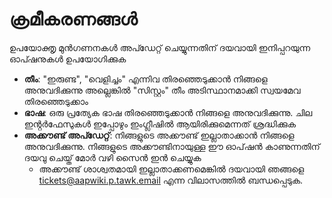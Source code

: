 # **ക്രമീകരണങ്ങൾ**

ഉപയോക്തൃ മുൻഗണനകൾ അപ്ഡേറ്റ് ചെയ്യുന്നതിന് ദയവായി ഇനിപ്പറയുന്ന ഓപ്ഷനുകൾ ഉപയോഗിക്കുക
- **തീം**: "ഇരുണ്ട", "വെളിച്ചം" എന്നിവ തിരഞ്ഞെടുക്കാൻ നിങ്ങളെ അനുവദിക്കുന്നു അല്ലെങ്കിൽ "സിസ്റ്റം" തീം അടിസ്ഥാനമാക്കി സ്വയമേവ തിരഞ്ഞെടുക്കാം
- **ഭാഷ**: ഒരു പ്രത്യേക ഭാഷ തിരഞ്ഞെടുക്കാൻ നിങ്ങളെ അനുവദിക്കുന്നു. ചില ഇൻ്റർഫേസുകൾ ഇപ്പോഴും ഇംഗ്ലീഷിൽ ആയിരിക്കുമെന്നത് ശ്രദ്ധിക്കുക
- **അക്കൗണ്ട് അപ്ഡേറ്റ്**: നിങ്ങളുടെ അക്കൗണ്ട് ഇല്ലാതാക്കാൻ നിങ്ങളെ അനുവദിക്കുന്നു. നിങ്ങളുടെ അക്കൗണ്ടിനായുള്ള ഈ ഓപ്‌ഷൻ കാണുന്നതിന് ദയവു ചെയ്ത് മോർ വഴി സൈൻ ഇൻ ചെയ്യുക
   - അക്കൗണ്ട് ശാശ്വതമായി ഇല്ലാതാക്കണമെങ്കിൽ ദയവായി ഞങ്ങളെ [tickets@aapwiki.p.tawk.email](mailto:tickets@aapwiki.p.tawk.email) എന്ന വിലാസത്തിൽ ബന്ധപ്പെടുക.